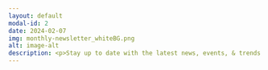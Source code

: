 ```yaml
---
layout: default
modal-id: 2
date: 2024-02-07
img: monthly-newsletter_whiteBG.png
alt: image-alt
description: <p>Stay up to date with the latest news, events, & trends in the Bitcoin mining and energy industries.</p><section id="contact" align="center"><div class="container"><div class="row"><div class="col-lg-8 text-center"><h3>Subscribe Here</h3><p>By entering an email address, you confirm you would like to receive emails from The 256 Foundation.</p></div></div><div class="row"><div class="col-lg-8 text-center"><form action="https://formspree.io/f/xkndjepy" method="POST" name="sentMessage" id="contactForm" novalidate><div class="row control-group"></div><div class="row control-group"><div class="form-group col-xs-12 floating-label-form-group controls"><label for="email">Email Address</label><input type="email" name="_replyto" class="form-control" placeholder="Email Address" id="email" required data-validation-required-message="Please enter your email address."><p class="help-block text-danger"></p></div></div><div><input type="hidden" name="_subject" value="New submission!"><input type="text" name="_gotcha" style="display:none" /></div></div></div><br><div id="success"></div><div class="row"><div class="col-lg-8 text-center"><button type="submit" class="btn btn-success btn-lg">Send</button></div></div></form></div></section><p>Click on any month below to fetch an archived newsletter.</p><p><a href="https://256foundation.org/newsletters/2402-256foundation-newsletter.pdf" target="_blank" rel="noopener noreferrer"><font color="orange">February 2024</font></a>.</p>
---
```

